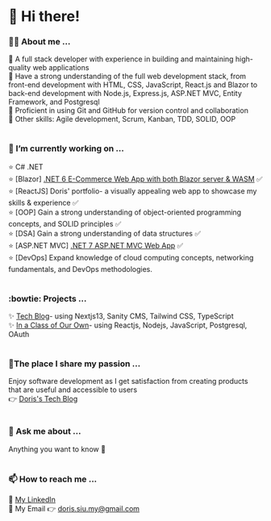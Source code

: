 # 👋 Hi there!

<!--
**Doris-Siu/Doris-Siu** is a ✨ _special_ ✨ repository because its `README.md` (this file) appears on your GitHub profile.

Here are some ideas to get you started:

- 🔭 I’m currently working on ...
- 🌱 I’m currently learning ...
- 👯 I’m looking to collaborate on ...
- 🤔 I’m looking for help with ...
- 💬 Ask me about ...
- 📫 How to reach me: ...
- 😄 Pronouns: ...
- ⚡ Fun fact: ...
-->

### **👩‍🏫 About me ...** <br>
🌻 A full stack developer with experience in building and maintaining high-quality web applications<br>
🌻 Have a strong understanding of the full web development stack, from front-end development with HTML, CSS, JavaScript, React.js and Blazor to back-end development with Node.js, Express.js, ASP.NET MVC, Entity Framework, and Postgresql<br>
🌻 Proficient in using Git and GitHub for version control and collaboration<br>
🌻 Other skills: Agile development, Scrum, Kanban, TDD, SOLID, OOP
<br><br>
### **🔭 I’m currently working on ...**<br>
:star: C# .NET<br>
:star: [Blazor] [.NET 6 E-Commerce Web App with both Blazor server & WASM](https://github.com/Doris-Siu/TangyBlazor) ✅<br> 
:star: [ReactJS] Doris' portfolio- a visually appealing web app to showcase my skills & experience ✅<br>
:star: [OOP] Gain a strong understanding of object-oriented programming concepts, and SOLID principles ✅<br>
:star: [DSA] Gain a strong understanding of data structures ✅<br>
:star: [ASP.NET MVC] [.NET 7 ASP.NET MVC Web App](https://github.com/Doris-Siu/JokeApp) ✅<br>
:star: [DevOps] Expand knowledge of cloud computing concepts, networking fundamentals, and DevOps methodologies.
<br><br>
### **:bowtie: Projects ...** <br>
 :sparkles: [Tech Blog](https://github.com/Doris-Siu/doris-tech-blog "Doris's tech blog")- using Nextjs13, Sanity CMS, Tailwind CSS, TypeScript <br>
 :sparkles: [In a Class of Our Own](https://github.com/Doris-Siu/in-a-class-of-our-own "in-a-class-of-our-own")- using Reactjs, Nodejs, JavaScript, Postgresql, OAuth
<br><br>
### **🌱The place I share my passion ...** <br>
Enjoy software development as I get satisfaction from creating products that are useful and accessible to users<br>
👉 [Doris's Tech Blog](https://doris-techblog.vercel.app/ "Doris's tech blog") 
<br><br>
### **💬 Ask me about ...**<br>
Anything you want to know 🙂 
<br><br>
### **📫 How to reach me ...**<br>
💛 [My LinkedIn](https://www.linkedin.com/in/doris-siu/ "My LinkedIn")<br>
💛 My Email 👉 doris.siu.my@gmail.com

